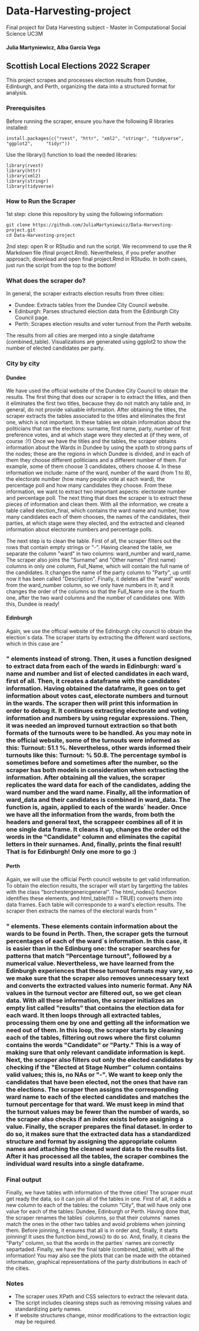 # Data-Harvesting-project
Final project for Data Harvesting subject - Master in Computational Social Science UC3M

#### Julia Martyniewicz, Alba García Vega

## Scottish Local Elections 2022 Scraper

This project scrapes and processes election results from Dundee, Edinburgh, and Perth, organizing the data into a structured format for analysis.

### Prerequisites

Before running the scraper, ensure you have the following R libraries installed:

    install.packages(c("rvest", "httr", "xml2", "stringr", "tidyverse", "ggplot2",     "tidyr"))

Use the library() function to load the needed libraries:

    library(rvest)
    library(httr)
    library(xml2)
    library(stringr)
    library(tidyverse)

### How to Run the Scraper

1st step: clone this repository by using the following information:

    git clone https://github.com/JuliaMartyniewicz/Data-Harvesting-project.git
    cd Data-Harvesting-project

2nd step: open R or RStudio and run the script. We recommend to use the R Markdown file (final project.Rmd). Nevertheless, if you prefer another approach, download and open final project.Rmd in RStudio. In both cases, just run the script from the top to the  bottom!

### What does the scraper do?
In general, the scraper extracts election results from three cities:
* Dundee: Extracts tables from the Dundee City Council website.
* Edinburgh: Parses structured election data from the Edinburgh City Council page.
* Perth: Scrapes election results and voter turnout from the Perth website.

The results from all cities are merged into a single dataframe (combined_table).
Visualizations are generated using ggplot2 to show the number of elected candidates per party.

### City by city
#### Dundee
We have used the official website of the Dundee City Council to obtain the results. The first thing that does our scraper is to extract the titles, and then it eliminates the first two titles, because they do not match any table and, in general, do not provide valuable information. 
After obtaining the titles, the scraper extracts the tables associated to the titles and eliminates the first one, which is not important. In these tables we obtain information about the politicians that ran the elections: surname, first name, party, number of first preference votes, and at which stage were they elected at (if they were, of course :)!)
Once we have the titles and the tables, the scraper obtains information about the Wards in Dundee by using the xpath to strong parts of the nodes; these are the regions in which Dundee is divided, and in each of them they choose different politicians and a different number of them. For example, some of them choose 3 candidates, others choose 4. In these information we include: name of the ward, number of the ward (from 1 to 8), the electorate number (how many people vote at each ward), the percentage poll and how many candidates they choose. 
From these information, we want to extract two important aspects: electorate number and percentage poll. The next thing that does the scraper is to extract these pieces of information and clean them. 
With all the information, we create a table called election_final, which contains the ward name and number, how many candidates each of them chooses, the names of the candidates, their parties, at which stage were they elected, and the extracted and cleaned information about electorate numbers and percentage polls. 

The next step is to clean the table. First of all, the scraper filters out the rows that contain empty strings or "-". Having cleaned the table, we separate the column "ward" in two columns: ward_number and ward_name. The scraper also joins the "Surname" and "Other names" (first name) columns in only one column, Full_Name, which will contain the full name of the candidates. It changes the name of the party column to "Party", up until now it has been called "Description". Finally, it deletes all the "ward" words from the ward_number column, so we only have numbers in it; and it changes the order of the columns so that the Full_Name one is the fourth one, after the two ward columns and the number of candidates one.
With this, Dundee is ready! 

#### Edinburgh
Again, we use the official website of the Edinburgh city council to obtain the election´s data. The scraper starts by extracting the different ward sections, which in this case are "<h3>" elements instead of strong. Then, it uses a function designed to extract data from each of the wards in Edinburgh: ward´s name and number and list of elected candidates in each ward, first of all. Then, it creates a dataframe with the candidates´ information. Having obtained the dataframe, it goes on to get information about votes cast, electorate numbers and turnout in the wards. The scraper then will print this information in order to debug it.
It continues extracting electorate and voting information and numbers by using regular expressions. Then, it was needed an improved turnout extraction so that both formats of the turnouts were to be handled. As you may note in the official website, some of the turnouts were informed as this: Turnout: 51.1 %. Nevertheless, other wards informed their turnouts like this: Turnout: % 50.8. The percentage symbol is sometimes before and sometimes after the number, so the scraper has both models in consideration when extracting the information.
After obtaining all the values, the scraper replicates the ward data for each of the candidates, adding the ward number and the ward name. Finally, all the information of ward_data and their candidates is combined in ward_data.
The function is, again, applied to each of the wards´ header. Once we have all the information from the wards, from both the headers and general text, the scrappeer combines all of it in one single data frame. It cleans it up, changes the order od the words in the "Candidate" column and eliminates the capital letters in their surnames. And, finally, prints the final result! That is for Edinburgh! Only one more to go :)

#### Perth
Again, we will use the official Perth council website to get valid information. To obtain the election results, the scraper will start by targetting the tables with the class "borchestergenericgeneral". The html_nodes() function identifies these elements, and html_table(fill = TRUE) converts them into data frames. Each table will corresponde to a ward's election results.
The scraper then extracts the names of the electoral wards from "<h3>" elements. These elements contain information about the wards to be found in Perth. Then, the scraper gets the turnout percentages of each of the ward´s information. In this case, it is easier than in the Edinburg one: the scraper searches for patterns that match "Percentage turnout", followed by a numerical value. Nevertheless, we have learned from the Edinburgh experiences that these turnout formats may vary, so we make sure that the scraper also removes unnecessary text and converts the extracted values into numeric format. Any NA values in the turnout vector are filtered out, so we get clean data. With all these information, the scraper initializes an empty list called "results" that contains the election data for each ward. It then loops through all extracted tables, processing them one by one and getting all the information we need out of them. In this loop, the scraper starts by cleaning each of the tables, filtering out rows where the first column contains the words "Candidate" or "Party." This is a way of making sure that only relevant candidate information is kept.
Next, the scraper also filters out only the elected candidates by checking if the "Elected at Stage Number" column contains valid values; this is, no NAs or "-". We want to keep only the candidates that have been elected, not the ones that have ran the elections. 
The scraper then assigns the corresponding ward name to each of the elected candidates and matches the turnout percentage for that ward. We must keep in mind that the turnout values may be fewer than the number of wards, so the scraper also checks if an index exists before assigning a value.
Finally, the scraper prepares the final dataset. In order to do so, it makes sure that the extracted data has a standardized structure and format by assigning the appropriate column names and attaching the cleaned ward data to the results list.
After it has processed all the tables, the scraper combines the individual ward results into a single dataframe.

### Final output
Finally, we have tables with information of the three cities! The scraper must get ready the data, so it can join all of the tables in one. First of all, it adds a new column to each of the tables: the column "City", that will have only one value for each of the tables: Dundee, Edinburgh or Perth. 
Having done that, the scraper renames the tables´ columns, so that their columns´ names match the ones in the other two tables and avoid problems when joinning them. Before joinning, it ensures that all is in order and, finally, it starts joinning! It uses the function bind_rows() to do so. And, finally, it cleans the "Party" column, so that the words in the parties´ names are correctly separtaded. Finally, we have the final table (combined_table), with all the information!
You may also see the plots that can be made with the obtained information, graphical representations of the party distributions in each of the cities. 


### Notes

* The scraper uses XPath and CSS selectors to extract the relevant data.
* The script includes cleaning steps such as removing missing values and standardizing party names.
* If website structures change, minor modifications to the extraction logic may be required.
